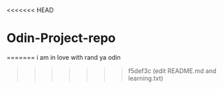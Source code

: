 <<<<<<< HEAD
# Odin-Project-repo
=======
i am in love with rand ya odin 
>>>>>>> f5def3c (edit README.md and learning.txt)
